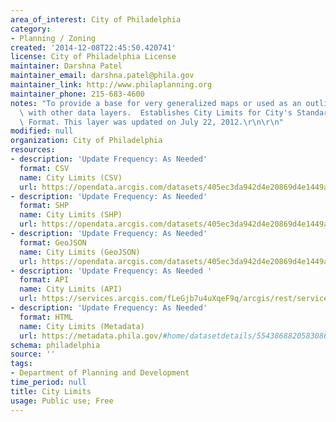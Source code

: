 ```yaml
---
area_of_interest: City of Philadelphia
category:
- Planning / Zoning
created: '2014-12-08T22:45:50.420741'
license: City of Philadelphia License
maintainer: Darshna Patel
maintainer_email: darshna.patel@phila.gov
maintainer_link: http://www.philaplanning.org
maintainer_phone: 215-683-4600
notes: "To provide a base for very generalized maps or used as an outline in conjunction\
  \ with other data layers.  Establishes City Limits for City's Standard Boundary\
  \ Format. This layer was updated on July 22, 2012.\r\n\r\n"
modified: null
organization: City of Philadelphia
resources:
- description: 'Update Frequency: As Needed'
  format: CSV
  name: City Limits (CSV)
  url: https://opendata.arcgis.com/datasets/405ec3da942d4e20869d4e1449a2be48_0.csv
- description: 'Update Frequency: As Needed'
  format: SHP
  name: City Limits (SHP)
  url: https://opendata.arcgis.com/datasets/405ec3da942d4e20869d4e1449a2be48_0.zip
- description: 'Update Frequency: As Needed'
  format: GeoJSON
  name: City Limits (GeoJSON)
  url: https://opendata.arcgis.com/datasets/405ec3da942d4e20869d4e1449a2be48_0.geojson
- description: 'Update Frequency: As Needed '
  format: API
  name: City Limits (API)
  url: https://services.arcgis.com/fLeGjb7u4uXqeF9q/arcgis/rest/services/City_Limits/FeatureServer/0/query?outFields=*&where=1%3D1
- description: 'Update Frequency: As Needed'
  format: HTML
  name: City Limits (Metadata)
  url: https://metadata.phila.gov/#home/datasetdetails/5543868820583086178c4f89/representationdetails/55438ada9b989a05172d0d92/
schema: philadelphia
source: ''
tags:
- Department of Planning and Development
time_period: null
title: City Limits
usage: Public use; Free
---
```

